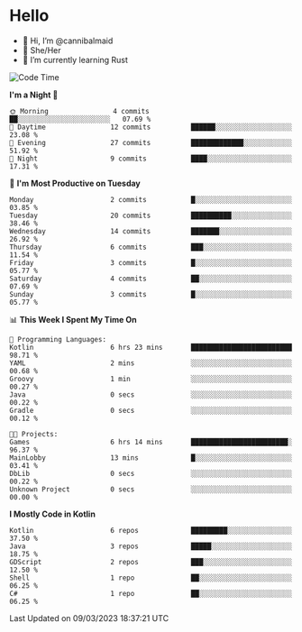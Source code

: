 # Hello
- 👋 Hi, I’m @cannibalmaid
- 👀 She/Her
- 🌱 I’m currently learning Rust

<!--START_SECTION:waka-->
![Code Time](http://img.shields.io/badge/Code%20Time-97%20hrs%206%20mins-blue)

**I'm a Night 🦉** 

```text
🌞 Morning                4 commits           ██░░░░░░░░░░░░░░░░░░░░░░░   07.69 % 
🌆 Daytime                12 commits          ██████░░░░░░░░░░░░░░░░░░░   23.08 % 
🌃 Evening                27 commits          █████████████░░░░░░░░░░░░   51.92 % 
🌙 Night                  9 commits           ████░░░░░░░░░░░░░░░░░░░░░   17.31 % 
```
📅 **I'm Most Productive on Tuesday** 

```text
Monday                   2 commits           █░░░░░░░░░░░░░░░░░░░░░░░░   03.85 % 
Tuesday                  20 commits          ██████████░░░░░░░░░░░░░░░   38.46 % 
Wednesday                14 commits          ███████░░░░░░░░░░░░░░░░░░   26.92 % 
Thursday                 6 commits           ███░░░░░░░░░░░░░░░░░░░░░░   11.54 % 
Friday                   3 commits           █░░░░░░░░░░░░░░░░░░░░░░░░   05.77 % 
Saturday                 4 commits           ██░░░░░░░░░░░░░░░░░░░░░░░   07.69 % 
Sunday                   3 commits           █░░░░░░░░░░░░░░░░░░░░░░░░   05.77 % 
```


📊 **This Week I Spent My Time On** 

```text
💬 Programming Languages: 
Kotlin                   6 hrs 23 mins       █████████████████████████   98.71 % 
YAML                     2 mins              ░░░░░░░░░░░░░░░░░░░░░░░░░   00.68 % 
Groovy                   1 min               ░░░░░░░░░░░░░░░░░░░░░░░░░   00.27 % 
Java                     0 secs              ░░░░░░░░░░░░░░░░░░░░░░░░░   00.22 % 
Gradle                   0 secs              ░░░░░░░░░░░░░░░░░░░░░░░░░   00.12 % 

🐱‍💻 Projects: 
Games                    6 hrs 14 mins       ████████████████████████░   96.37 % 
MainLobby                13 mins             █░░░░░░░░░░░░░░░░░░░░░░░░   03.41 % 
DbLib                    0 secs              ░░░░░░░░░░░░░░░░░░░░░░░░░   00.22 % 
Unknown Project          0 secs              ░░░░░░░░░░░░░░░░░░░░░░░░░   00.00 % 
```

**I Mostly Code in Kotlin** 

```text
Kotlin                   6 repos             █████████░░░░░░░░░░░░░░░░   37.50 % 
Java                     3 repos             █████░░░░░░░░░░░░░░░░░░░░   18.75 % 
GDScript                 2 repos             ███░░░░░░░░░░░░░░░░░░░░░░   12.50 % 
Shell                    1 repo              ██░░░░░░░░░░░░░░░░░░░░░░░   06.25 % 
C#                       1 repo              ██░░░░░░░░░░░░░░░░░░░░░░░   06.25 % 
```




 Last Updated on 09/03/2023 18:37:21 UTC
<!--END_SECTION:waka-->
